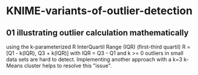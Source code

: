# KNIME-variants-of-outlier-detection
## 01 illustrating outlier calculation mathematically
using the k-parameterized R InterQuartil Range (IQR) (first-third quartil) R = [Q1 - k(IQR), Q3 + k(IQR)] with IQR = Q3 - Q1 and k >= 0 outliers in small data sets are hard to detect. Implementing another approach with a k=3 k-Means cluster helps to resolve this "issue".
